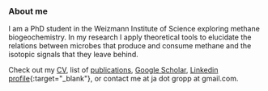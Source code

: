 ### About me
I am a PhD student in the Weizmann Institute of Science exploring methane biogeochemistry. In my research I apply theoretical tools to elucidate the relations between microbes that produce and consume methane and the isotopic signals that they leave behind.

<!-- In August 2022 I plan to join the University of California, Berkeley as a postdoctoral researcher for a collaborative project with [Dipti Nayak](https://www.dnayaklab.com){:target="_blank"} (Department of Molecular and Cell Biology) and Daniel Stolper (Department of Earth and Planetary Science). -->

Check out my [CV](https://drive.google.com/file/d/1VqAAlWAgWWP5QnWcwNNUIZkUepjDsUyx/view?usp=sharing), list of [publications](publications.md), [Google Scholar](https://scholar.google.com/citations?user=y664qEAAAAAJ&hl=iw&oi=ao), [Linkedin profile](https://www.linkedin.com/in/jonathan-gropp-948a9791/){:target="_blank"}, or contact me at ja dot gropp at gmail.com.

<!-- ![JG](/assets/images/profile_pic2.jpg) -->
<!-- ![JG](/assets/images/profile3.jpg) -->
